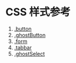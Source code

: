CSS 样式参考
==================

1. [.button](./section-1.html)
2. [.ghostButton](./section-2.html)
3. [.form](./section-3.html)
4. [.tabbar](./section-4.html)
4. [.ghostSelect](./section-5.html)

